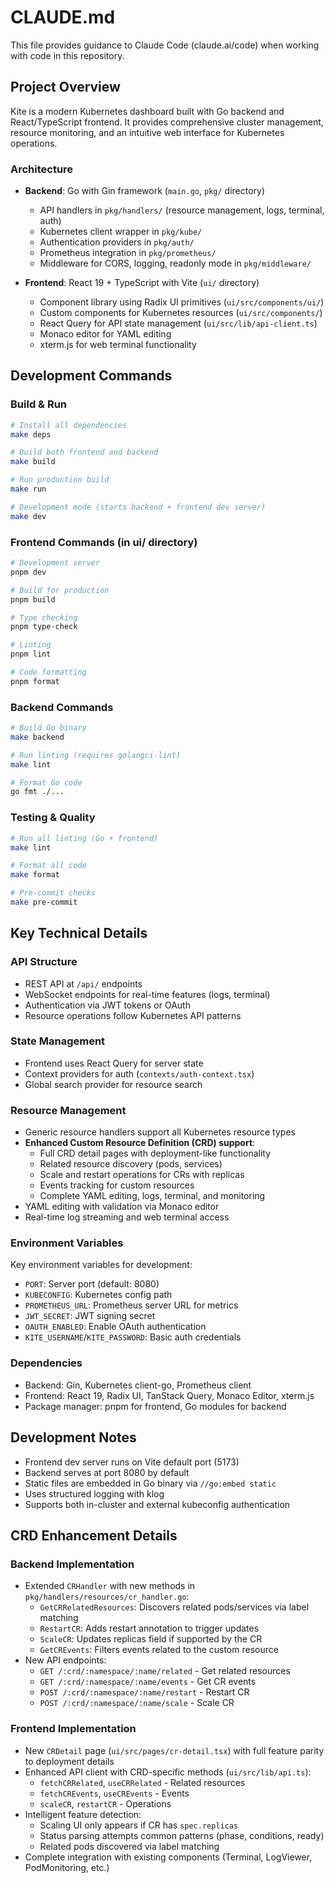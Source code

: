 # CLAUDE.md

This file provides guidance to Claude Code (claude.ai/code) when working with code in this repository.

## Project Overview

Kite is a modern Kubernetes dashboard built with Go backend and React/TypeScript frontend. It provides comprehensive cluster management, resource monitoring, and an intuitive web interface for Kubernetes operations.

### Architecture

- **Backend**: Go with Gin framework (`main.go`, `pkg/` directory)
  - API handlers in `pkg/handlers/` (resource management, logs, terminal, auth)  
  - Kubernetes client wrapper in `pkg/kube/`
  - Authentication providers in `pkg/auth/`
  - Prometheus integration in `pkg/prometheus/`
  - Middleware for CORS, logging, readonly mode in `pkg/middleware/`

- **Frontend**: React 19 + TypeScript with Vite (`ui/` directory)
  - Component library using Radix UI primitives (`ui/src/components/ui/`)
  - Custom components for Kubernetes resources (`ui/src/components/`)
  - React Query for API state management (`ui/src/lib/api-client.ts`)
  - Monaco editor for YAML editing
  - xterm.js for web terminal functionality

## Development Commands

### Build & Run
```bash
# Install all dependencies
make deps

# Build both frontend and backend
make build

# Run production build
make run

# Development mode (starts backend + frontend dev server)
make dev
```

### Frontend Commands (in ui/ directory)
```bash
# Development server
pnpm dev

# Build for production  
pnpm build

# Type checking
pnpm type-check

# Linting
pnpm lint

# Code formatting
pnpm format
```

### Backend Commands
```bash
# Build Go binary
make backend

# Run linting (requires golangci-lint)
make lint

# Format Go code
go fmt ./...
```

### Testing & Quality
```bash
# Run all linting (Go + frontend)
make lint

# Format all code
make format

# Pre-commit checks
make pre-commit
```

## Key Technical Details

### API Structure
- REST API at `/api/` endpoints
- WebSocket endpoints for real-time features (logs, terminal)
- Authentication via JWT tokens or OAuth
- Resource operations follow Kubernetes API patterns

### State Management
- Frontend uses React Query for server state
- Context providers for auth (`contexts/auth-context.tsx`)
- Global search provider for resource search

### Resource Management
- Generic resource handlers support all Kubernetes resource types
- **Enhanced Custom Resource Definition (CRD) support**:
  - Full CRD detail pages with deployment-like functionality
  - Related resource discovery (pods, services)
  - Scale and restart operations for CRs with replicas
  - Events tracking for custom resources
  - Complete YAML editing, logs, terminal, and monitoring
- YAML editing with validation via Monaco editor
- Real-time log streaming and web terminal access

### Environment Variables
Key environment variables for development:
- `PORT`: Server port (default: 8080)
- `KUBECONFIG`: Kubernetes config path
- `PROMETHEUS_URL`: Prometheus server URL for metrics
- `JWT_SECRET`: JWT signing secret
- `OAUTH_ENABLED`: Enable OAuth authentication
- `KITE_USERNAME`/`KITE_PASSWORD`: Basic auth credentials

### Dependencies
- Backend: Gin, Kubernetes client-go, Prometheus client
- Frontend: React 19, Radix UI, TanStack Query, Monaco Editor, xterm.js
- Package manager: pnpm for frontend, Go modules for backend

## Development Notes

- Frontend dev server runs on Vite default port (5173)
- Backend serves at port 8080 by default
- Static files are embedded in Go binary via `//go:embed static`
- Uses structured logging with klog
- Supports both in-cluster and external kubeconfig authentication

## CRD Enhancement Details

### Backend Implementation
- Extended `CRHandler` with new methods in `pkg/handlers/resources/cr_handler.go`:
  - `GetCRRelatedResources`: Discovers related pods/services via label matching
  - `RestartCR`: Adds restart annotation to trigger updates
  - `ScaleCR`: Updates replicas field if supported by the CR
  - `GetCREvents`: Filters events related to the custom resource
- New API endpoints:
  - `GET /:crd/:namespace/:name/related` - Get related resources
  - `GET /:crd/:namespace/:name/events` - Get CR events
  - `POST /:crd/:namespace/:name/restart` - Restart CR
  - `POST /:crd/:namespace/:name/scale` - Scale CR

### Frontend Implementation
- New `CRDetail` page (`ui/src/pages/cr-detail.tsx`) with full feature parity to deployment details
- Enhanced API client with CRD-specific methods (`ui/src/lib/api.ts`):
  - `fetchCRRelated`, `useCRRelated` - Related resources
  - `fetchCREvents`, `useCREvents` - Events
  - `scaleCR`, `restartCR` - Operations
- Intelligent feature detection:
  - Scaling UI only appears if CR has `spec.replicas`
  - Status parsing attempts common patterns (phase, conditions, ready)
  - Related pods discovered via label matching
- Complete integration with existing components (Terminal, LogViewer, PodMonitoring, etc.)